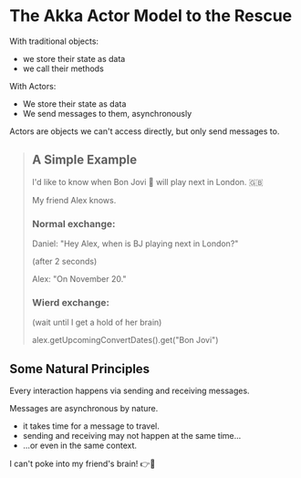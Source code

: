 # The Akka Actor Model to the Rescue

With traditional objects:
- we store their state as data
- we call their methods

With Actors:
- We store their state as data
- We send messages to them, asynchronously

Actors are objects we can't access directly, but only send messages to.

> ## A Simple Example
>
> I'd like to know when Bon Jovi 🎸 will play next in London. 🇬🇧
> 
> My friend Alex knows.
> 
> ### Normal exchange:
> 
> Daniel: "Hey Alex, when is BJ playing next in London?"
> 
> (after 2 seconds)
> 
> Alex: "On November 20."
> 
> ### Wierd exchange:
> 
> (wait until I get a hold of her brain)
> 
> alex.getUpcomingConvertDates().get("Bon Jovi")

## Some Natural Principles

Every interaction happens via sending and receiving messages.

Messages are asynchronous by nature.
- it takes time for a message to travel.
- sending and receiving may not happen at the same time...
- ...or even in the same context.

I can't poke into my friend's brain! 👉👩